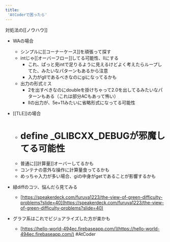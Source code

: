 ```yaml
---
title:
 'AtCoderで困ったら'
---
```


対処法の[[ノウハウ]]
- WAの場合
    - シンプルに[[コーナーケース]]を頑張って探す
    - intじゃ[[オーバーフロー]]してる可能性、llにする
        - これ、ぱっと見intで足りるように見えるけどよく考えたらループしてた、みたいなパターンもあるから注意
        - 入力がgllであるべきなのにgiになってるかも
    - 出力の形式ミス
        - 2を出すべきなのにdoubleを掛けちゃって2.0を出してるみたいなパターンもある（これは部分ACもあって怖い）
        - llの出力が、5e+11みたいに省略形式になってる可能性
- [[TLE]]の場合
    - # define _GLIBCXX_DEBUGが邪魔してる可能性
    - 普通に[[計算量]]オーバーしてるかも
    - コンテナの意外な操作に計算量食ってるかも
    - めっちゃ入力が多い場合、giの中身がget<ll>であることが影響するかも

- 緑diffのコツ、悩んだら見てみる
    - [https://speakerdeck.com/furuya1223/the-view-of-green-difficulty-problems?slide=40](https://speakerdeck.com/furuya1223/the-view-of-green-difficulty-problems?slide=40)

- グラフ系はこれでビジュアライズした方が楽かも
    - [https://hello-world-494ec.firebaseapp.com/](https://hello-world-494ec.firebaseapp.com/)
#AtCoder
